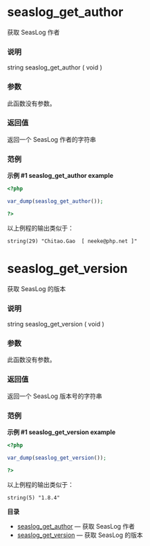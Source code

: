 seaslog\_get\_author
====================

获取 SeasLog 作者

### 说明

<span class="type">string</span> <span
class="methodname">seaslog\_get\_author</span> ( <span
class="methodparam">void</span> )

### 参数

此函数没有参数。

### 返回值

返回一个 SeasLog 作者的字符串

### 范例

**示例 \#1 <span class="function">seaslog\_get\_author</span> example**

``` php
<?php

var_dump(seaslog_get_author());

?>
```

以上例程的输出类似于：

    string(29) "Chitao.Gao  [ neeke@php.net ]"

seaslog\_get\_version
=====================

获取 SeasLog 的版本

### 说明

<span class="type">string</span> <span
class="methodname">seaslog\_get\_version</span> ( <span
class="methodparam">void</span> )

### 参数

此函数没有参数。

### 返回值

返回一个 SeasLog 版本号的字符串

### 范例

**示例 \#1 <span class="function">seaslog\_get\_version</span> example**

``` php
<?php

var_dump(seaslog_get_version());

?>
```

以上例程的输出类似于：

    string(5) "1.8.4"

**目录**

-   [seaslog\_get\_author](/ref/seaslog.html#seaslog_get_author) — 获取
    SeasLog 作者
-   [seaslog\_get\_version](/ref/seaslog.html#seaslog_get_version) —
    获取 SeasLog 的版本
